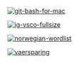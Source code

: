 [![git-bash-for-mac](https://github-readme-stats.vercel.app/api/pin/?username=ondkloss&repo=git-bash-for-mac&theme=dark)](https://github.com/Ondkloss/git-bash-for-mac)

[![ig-vsco-fullsize](https://github-readme-stats.vercel.app/api/pin/?username=ondkloss&repo=ig-vsco-fullsize&theme=dark)](https://github.com/Ondkloss/ig-vsco-fullsize)

[![norwegian-wordlist](https://github-readme-stats.vercel.app/api/pin/?username=ondkloss&repo=norwegian-wordlist&theme=dark)](https://github.com/Ondkloss/norwegian-wordlist)

[![vaersparing](https://github-readme-stats.vercel.app/api/pin/?username=ondkloss&repo=vaersparing&theme=dark)](https://github.com/Ondkloss/vaersparing)
